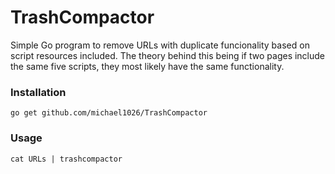 # TrashCompactor
Simple Go program to remove URLs with duplicate funcionality based on script resources included. The theory behind this being if two pages include the same five scripts, they most likely have the same functionality.

### Installation
`go get github.com/michael1026/TrashCompactor`

### Usage
`cat URLs | trashcompactor`
